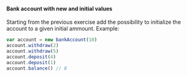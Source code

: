 #### Bank account with new and initial values

Starting from the previous exercise add the possibility to initialize the account to a given initial ammount.
Example:

```jsx
var account = new bankAccount(10)
account.withdraw(2)
account.withdraw(5)
account.deposit(4)
account.deposit(1)
account.balance() // 8
```